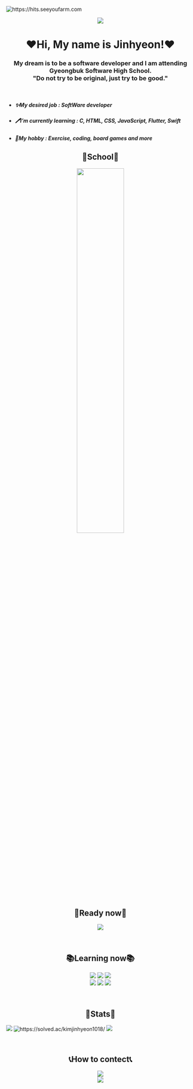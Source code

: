 <img src="https://hits.seeyoufarm.com/api/count/incr/badge.svg?url=https%3A%2F%2Fgithub.com%2FJinhyeonE07&count_bg=%23214488&title_bg=%231856CA&icon=github.svg&icon_color=%23E7E7E7&title=GitHub&edge_flat=false"
    alt="https://hits.seeyoufarm.com">
<br>
<p align="center">
    <img
        src="https://github.com/JinhyeonE07/JinhyeonE07/assets/133763659/64122646-678d-4757-adbe-81883526b36c">
</p>
<h1 align="center">❤️Hi, My name is Jinhyeon!❤️</h1>
<h3 align="center">My dream is to be a software developer and I am attending Gyeongbuk Software High School.<br>
    "Do not try to be original, just try to be good."</h3><br>
<p>
<ul>
    <li>
        <h5>✨My desired job : SoftWare developer</h5>
    </li>
    <li>
        <h5>🖊️I’m currently learning : C, HTML, CSS, JavaScript, Flutter, Swift</h5>
    </li>
    <li>
        <h5>🤟My hobby : Exercise, coding, board games and more</h5>
    </li>
</ul>
</p>

<h2 align="center">🏫School🏫</h2>
<p align="center">
    <img src="https://github.com/JinhyeonE07/JinhyeonE07/assets/133763659/1cc45f34-a517-43da-80df-75308e6ecf33"
        width="50%">
</p>
<h2 align="center">📖Ready now📖</h2>
<p align="center">
    <img src="https://img.shields.io/badge/C-4169E1?style=flat-square&logo=c&logoColor=white">
</p><br>

<h2 align="center">📚Learning now📚</h2>
<p align="center">
    <img src="https://img.shields.io/badge/HTML5-FF4500?style=flat-square&logo=html5&logoColor=white">
    <img src="https://img.shields.io/badge/CSS3-4169E1?style=flat-square&logo=CSS3&logoColor=white">
    <img src="https://img.shields.io/badge/Javascript-ffb13b?style=flat-square&logo=javascript&logoColor=white">
    <br>
    <img src="https://img.shields.io/badge/Dart-0B2161?style=flat-square&logo=dart&logoColor=white">
    <img src="https://img.shields.io/badge/Flutter-0080FF?style=flat-square&logo=flutter&logoColor=white">
    <img src="https://img.shields.io/badge/Swift-FF4500?style=flat-square&logo=swift&logoColor=white">
</p><br>

<h2 align="center">🤩Stats🤩</h2>
<p>
    <img src="https://github-readme-stats.vercel.app/api?username=JinhyeonE07&show_icons=true&theme=github_dark">
    <img src="http://mazassumnida.wtf/api/v2/generate_badge?boj=kimjinhyeon1018"
        alt="https://solved.ac/kimjinhyeon1018/">
    <img
        src="https://github-readme-stats.vercel.app/api/top-langs/?username=JinhyeonE07&layout=compact&theme=tokyonight">
</p>
<br>

<h2 align="center">📞How to contect📞</h2>
<p align="center">
    <a href="https://www.instagram.com/hyeon._.2007/">
        <img
            src="https://img.shields.io/badge/Instagram-E4405F?style=flat-square&logo=Instagram&logoColor=white&link=https://www.instagram.com/hye_inisfree/"></a>
    <br>
    <img src="https://img.shields.io/badge/kjh101807@gmail.com-EA4335?style=flat-square&logo=gmail&logoColor=white">
</p>
